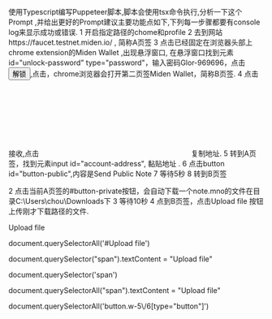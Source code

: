 使用Typescript编写Puppeteer脚本,脚本会使用tsx命令执行,分析一下这个Prompt ,并给出更好的Prompt建议主要功能点如下,下列每一步骤都要有console log来显示成功或错误.
1 开启指定路径的chome和profile
2 去到网站https://faucet.testnet.miden.io/ , 简称A页签
3 点击已经固定在浏览器头部上chrome extension的Miden Wallet ,出现悬浮窗口, 
在悬浮窗口找到元素 id="unlock-password" type="password"，输入密码Glor-969696，点击<button>解锁</button>,点击<title id="maximiseIconTitle">Maximise View</title>，chrome浏览器会打开第二页签Miden Wallet，简称B页签.
4 点击<span>接收</span>,点击<svg name="copy"></svg>复制地址.
5 转到A页签，找到元素input id="account-address", 黏贴地址 .
6 点击button id="button-public",内容是Send Public Note
7 等待5秒
8 转到B页签




2 点击当前A页签的#button-private按钮，会自动下载一个note.mno的文件在目录C:\Users\chou\Downloads下
3 等待10秒
4 点到B页签，点击Upload file 按钮上传刚才下载路径的文件.

<span class="text-black font-medium text-base">Upload file</span>

document.querySelectorAll('#Upload file')

document.querySelector("span").textContent = "Upload file"

document.querySelector('span')

document.querySelectorAll("span").textContent = "Upload file"

document.querySelectorAll('button.w-5\\/6[type="button"]')
